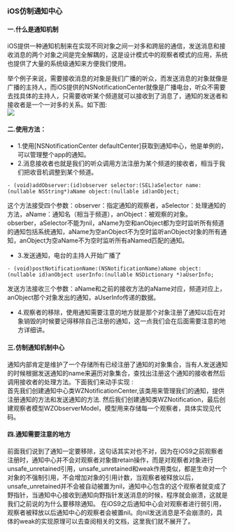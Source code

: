### iOS仿制通知中心 

#### 一.什么是通知机制
iOS提供一种通知机制来在实现不同对象之间一对多和跨层的通信，发送消息和接收消息的两个对象之间是完全解耦的，这是设计模式中的观察者模式的应用，系统也提供了大量的系统级通知来方便我们使用。<br>

举个例子来说，需要接收消息的对象是我们广播的听众，而发送消息的对象就像是广播的主持人，而iOS提供的NSNotificationCenter就像是广播电台，听众不需要去找具体的主持人，只需要收听某个频道就可以接收到了消息了，通知的发送者和接收者是一个一对多的关系。如下图:<br>
![](http://i2.muimg.com/567571/33d851a7dc5033e1.png)

#### 二.使用方法：

* 1.使用[NSNotificationCenter defaultCenter]获取到通知中心，他是单例的，可以管理整个app的通知。
* 2.消息接收者也就是我们的听众调用方法注册为某个频道的接收者，相当于我们把收音机调整到某个频道。
```
- (void)addObserver:(id)observer selector:(SEL)aSelector name:(nullable NSString*)aName object:(nullable id)anObject;
```
这个方法接受四个参数：observer：指定通知的观察者，aSelector：处理通知的方法，aName：通知名（相当于频道），anObject：被观察的对象。<br>
obserber，aSelector不能为nil，aName为空和anObject都为空时监听所有频道的通知包括系统通知，aName为空anObject不为空时监听anObject对象的所有通知，anObject为空aName不为空时监听所有aNamed匹配的通知。

* 3.发送通知，电台的主持人开始广播了
```
- (void)postNotificationName:(NSNotificationName)aName object:(nullable id)anObject userInfo:(nullable NSDictionary *)aUserInfo;
```
发送方法接收三个参数：aName和之前的接收方法的aName对应，频道对应上，anObject那个对象发出的通知，aUserInfo传递的数据。

* 4.观察者的移除，使用通知需要注意的地方就是那个对象注册了通知以后在对象销毁的时候要记得移除自己注册的通知，这一点我们会在后面需要注意的地方详细讲。

#### 三.仿制通知机制中心
通知内部肯定是维护了一个存储所有已经注册了通知的对象集合，当有人发送通知的时候根据发送通知的name来遍历对象集合，查找出注册这个通知的接收者然后调用接收者的处理方法。下面我们来动手实现 :<br>
首先我们创建通知中心类WZNotificationCenter,该类用来管理我们的通知，提供注册通知的方法和发送通知的方法.
然后我们创建通知类WZNotification，最后创建观察者模型WZObserverModel，模型用来存储每一个观察者，具体实现见代码。

####  四.通知需要注意的地方

前面我们说到了通知一定要移除，这句话其实对也不对，因为在iOS9之前观察者注册时，通知中心并不会对观察者对象做retain操作，而是对观察者对象进行unsafe_unretained引用，unsafe_unretained和weak作用类似，都是生命对一个对象的不强制引用，不会增加对象的引用计数，当观察者被释放以后，unsafe_unretained并不会被自动被置为nil，通知中心包含的这个观察者就变成了野指针，当通知中心接收到通知向野指针发送消息的时候，程序就会崩溃，这就是我们之前说的为什么要移除通知。
在iOS9之后通知中心会对观察者进行弱引用，观察者被释放以后通知中心的观察者会被置nil。向nil发送消息是不会崩溃的，具体的weak的实现原理可以去查阅相关的文档，这里我们就不展开了。

